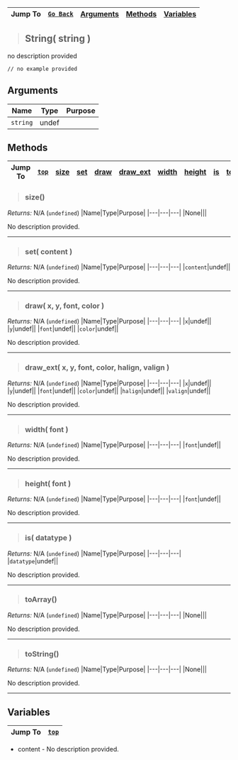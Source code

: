|Jump To|[`Go Back`]()|[Arguments](#arguments)|[Methods](#methods)|[Variables](#variables)|
|---|---|---|---|---|
>## String( string )
no description provided
```GML
// no example provided
```
## Arguments
|Name|Type|Purpose|
|---|---|---|
|`string`|undef||
## Methods
|Jump To|[`top`](#)|[size](#size)|[set](#set-content-)|[draw](#draw-x-y-font-color-)|[draw_ext](#draw_ext-x-y-font-color-halign-valign-)|[width](#width-font-)|[height](#height-font-)|[is](#is-datatype-)|[toArray](#toarray)|[toString](#tostring)|
|---|---|---|---|---|---|---|---|---|---|---|
> ### size()
*Returns:* N/A (`undefined`)
|Name|Type|Purpose|
|---|---|---|
|None|||

No description provided.
***
> ### set( content )
*Returns:* N/A (`undefined`)
|Name|Type|Purpose|
|---|---|---|
|`content`|undef||

No description provided.
***
> ### draw( x, y, font, color )
*Returns:* N/A (`undefined`)
|Name|Type|Purpose|
|---|---|---|
|`x`|undef||
|`y`|undef||
|`font`|undef||
|`color`|undef||

No description provided.
***
> ### draw_ext( x, y, font, color, halign, valign )
*Returns:* N/A (`undefined`)
|Name|Type|Purpose|
|---|---|---|
|`x`|undef||
|`y`|undef||
|`font`|undef||
|`color`|undef||
|`halign`|undef||
|`valign`|undef||

No description provided.
***
> ### width( font )
*Returns:* N/A (`undefined`)
|Name|Type|Purpose|
|---|---|---|
|`font`|undef||

No description provided.
***
> ### height( font )
*Returns:* N/A (`undefined`)
|Name|Type|Purpose|
|---|---|---|
|`font`|undef||

No description provided.
***
> ### is( datatype )
*Returns:* N/A (`undefined`)
|Name|Type|Purpose|
|---|---|---|
|`datatype`|undef||

No description provided.
***
> ### toArray()
*Returns:* N/A (`undefined`)
|Name|Type|Purpose|
|---|---|---|
|None|||

No description provided.
***
> ### toString()
*Returns:* N/A (`undefined`)
|Name|Type|Purpose|
|---|---|---|
|None|||

No description provided.
***
## Variables
|Jump To|[`top`](#)|
|---|---|

* content - No description provided.

